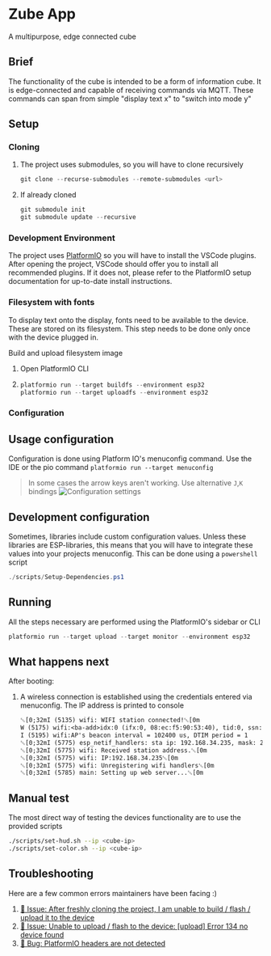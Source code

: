 # Zube App

A multipurpose, edge connected cube

## Brief

The functionality of the cube is intended to be a form of information cube. It is edge-connected and capable of receiving commands via MQTT. These commands can span from simple "display text x" to "switch into mode y"

## Setup

### Cloning

1. The project uses submodules, so you will have to clone recursively
   ```powershell
   git clone --recurse-submodules --remote-submodules <url>
   ```
1. If already cloned
   ```powershell
   git submodule init
   git submodule update --recursive
   ```

### Development Environment

The project uses [PlatformIO](https://platformio.org/) so you will have to install the VSCode plugins. After opening the project, VSCode should offer you to install all recommended plugins. If it does not, please refer to the PlatformIO setup documentation for up-to-date install instructions.


### Filesystem with fonts

To display text onto the display, fonts need to be available to the device. These are stored on its filesystem. This step needs to be done only once with the device plugged in.

Build and upload filesystem image
1. Open PlatformIO CLI
1. ```powershell
   platformio run --target buildfs --environment esp32
   platformio run --target uploadfs --environment esp32
   ```

### Configuration

## Usage configuration

Configuration is done using Platform IO's menuconfig command. Use the IDE or the pio command
`platformio run --target menuconfig`

> In some cases the arrow keys aren't working. Use alternative `J`,`K` bindings
![Configuration settings](./images/configurations.jpg)

## **Development** configuration

Sometimes, libraries include custom configuration values. Unless these libraries are ESP-libraries, this means that you will have to integrate these values into your projects menuconfig. This can be done using a `powershell` script
```powershell
./scripts/Setup-Dependencies.ps1
```


## Running

All the steps necessary are performed using the PlatformIO's sidebar or CLI

```powershell
platformio run --target upload --target monitor --environment esp32
```

## What happens next

After booting:
1. A wireless connection is established using the credentials entered via menuconfig. The IP address is printed to console
   ```txt
   ␛[0;32mI (5135) wifi: WIFI station connected!␛[0m
   W (5175) wifi:<ba-add>idx:0 (ifx:0, 08:ec:f5:90:53:40), tid:0, ssn:2, winSize:64
   I (5195) wifi:AP's beacon interval = 102400 us, DTIM period = 1
   ␛[0;32mI (5775) esp_netif_handlers: sta ip: 192.168.34.235, mask: 255.255.252.0, gw: 192.168.32.1␛[0m
   ␛[0;32mI (5775) wifi: Received station address.␛[0m
   ␛[0;32mI (5775) wifi: IP:192.168.34.235␛[0m
   ␛[0;32mI (5775) wifi: Unregistering wifi handlers␛[0m
   ␛[0;32mI (5785) main: Setting up web server...␛[0m
   ```

## Manual test

The most direct way of testing the devices functionality are to use the provided scripts

```bash
./scripts/set-hud.sh --ip <cube-ip>
./scripts/set-color.sh --ip <cube-ip>
```


## Troubleshooting

Here are a few common errors maintainers have been facing :)

1. [🐞 Issue: After freshly cloning the project, I am unable to build / flash / upload it to the device](#83)
1. [🐞 Issue: Unable to upload / flash to the device: [upload] Error 134 no device found](#84)
1. [🐞 Bug: PlatformIO headers are not detected](#75)